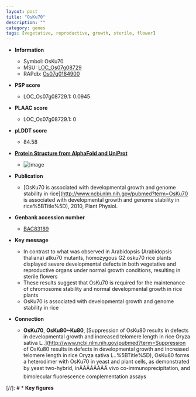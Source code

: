 ```yaml
---
layout: post
title: "OsKu70"
description: ""
category: genes
tags: [vegetative, reproductive, growth, sterile, flower]
---
```


* **Information**  
    + Symbol: OsKu70  
    + MSU: [LOC_Os07g08729](http://rice.plantbiology.msu.edu/cgi-bin/ORF_infopage.cgi?orf=LOC_Os07g08729)  
    + RAPdb: [Os07g0184900](http://rapdb.dna.affrc.go.jp/viewer/gbrowse_details/irgsp1?name=Os07g0184900)  

* **PSP score**  
    + LOC_Os07g08729.1: 0.0945 

* **PLAAC score**  
    + LOC_Os07g08729.1: 0 

* **pLDDT score**
    + 84.58

* **[Protein Structure from AlphaFold and UniProt](https://www.uniprot.org/uniprotkb/Q7F1M0/entry#structure)**
    + ![image](https://ricepsp.github.io/images/Q7/AF-Q7F1M0-F1.png)

* **Publication**  
    + [OsKu70 is associated with developmental growth and genome stability in rice](http://www.ncbi.nlm.nih.gov/pubmed?term=OsKu70 is associated with developmental growth and genome stability in rice%5BTitle%5D), 2010, Plant Physiol.

* **Genbank accession number**  
    + [BAC83189](http://www.ncbi.nlm.nih.gov/nuccore/BAC83189)

* **Key message**  
    + In contrast to what was observed in Arabidopsis (Arabidopsis thaliana) atku70 mutants, homozygous G2 osku70 rice plants displayed severe developmental defects in both vegetative and reproductive organs under normal growth conditions, resulting in sterile flowers
    + These results suggest that OsKu70 is required for the maintenance of chromosome stability and normal developmental growth in rice plants
    + OsKu70 is associated with developmental growth and genome stability in rice

* **Connection**  
    + __OsKu70__, __OsKu80~Ku80__, [Suppression of OsKu80 results in defects in developmental growth and increased telomere length in rice Oryza sativa L..](http://www.ncbi.nlm.nih.gov/pubmed?term=Suppression of OsKu80 results in defects in developmental growth and increased telomere length in rice Oryza sativa L..%5BTitle%5D), OsKu80 forms a heterodimer with OsKu70 in yeast and plant cells, as demonstrated by yeast two-hybrid, inÃÂÃÂÃÂÃÂ vivo co-immunoprecipitation, and bimolecular fluorescence complementation assays

[//]: # * **Key figures**  



